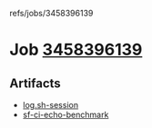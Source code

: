 refs/jobs/3458396139

# Job [3458396139](https://github.com/rokmoln/support-firecloud/runs/3458396139?check_suite_focus=true)

## Artifacts

* [log.sh-session](log.sh-session)
* [sf-ci-echo-benchmark](sf-ci-echo-benchmark)

